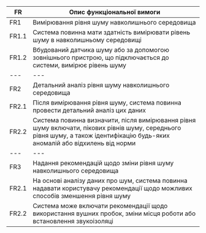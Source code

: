 | FR | Опис функціональної вимоги |
| --- | --- |
| FR1 | Вимірювання рівня шуму навколишнього середовища |
| FR1.1 | Система повинна мати здатність вимірювати рівень шуму в навколишньому середовищі |
| FR1.2 | Вбудований датчика шуму або за допомогою зовнішнього пристрою, що підключається до системи, вимірює рівень шуму |
| --- | --- |
| FR2 | Детальний аналіз рівня шуму навколишнього середовища |
| FR2.1 | Після вимірювання рівня шуму, система повинна провести детальний аналіз цих даних |
| FR2.2 | Система повинна визначити, після вимірювання рівня шуму включати,  пікових рівнів шуму, середнього рівня шуму, а також ідентифікацію будь-яких аномалій або відхилень від норми |
| --- | --- |
| FR3 | Надання рекомендацій щодо зміни рівня шуму навколишнього середовища |
| FR2.1 | На основі аналізу даних про шум, система повинна надавати користувачу рекомендації щодо можливих способів зменшення рівня шуму |
| FR2.2 | Система може включати рекомендації щодо використання вушних пробок, зміни місця роботи або встановлення звукоізоляці |




